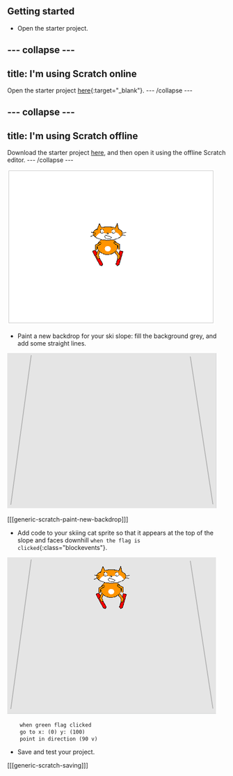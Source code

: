 ## Getting started

+ Open the starter project.

--- collapse ---
---
title: I'm using Scratch online
---
Open the starter project [here](https://scratch.mit.edu/projects/197488855/#editor){:target="_blank"}.
--- /collapse ---

--- collapse ---
---
title: I'm using Scratch offline
---
Download the starter project [here](resources/scratch_goes_skiing_starter.sb2), and then open it using the offline Scratch editor.
--- /collapse ---

![starter projects](images/starter_project.png)

+ Paint a new backdrop for your ski slope: fill the background grey, and add some straight lines.

![ski slope backdrop](images/backdrop.png)

[[[generic-scratch-paint-new-backdrop]]]

+ Add code to your skiing cat sprite so that it appears at the top of the slope and faces downhill `when the flag is clicked`{:class="blockevents"}.

![skier on slope](images/skier_on_the_slope.png)

```blocks
	when green flag clicked
	go to x: (0) y: (100)
	point in direction (90 v)
```

+ Save and test your project.

[[[generic-scratch-saving]]]
